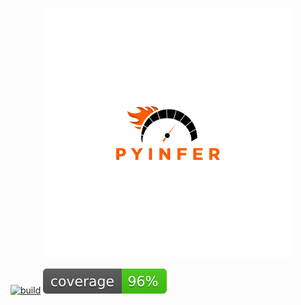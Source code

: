 <p align="center">
    <a id="pyinfer" href="#pyinfer">
        <img src="media/Pyinfer_ai.svg" alt="Pyinfer logo" title="Pyinfer Logo" width="400"/>
    </a>
</p>

[![build](https://circleci.com/gh/cdpierse/pyinfer.svg?style=shield&circle-token=2c8717a6df1a49242ab0f694f8ab4bb58d376c91)](https://app.circleci.com/pipelines/github/cdpierse/pyinfer)
<img src="./test/static/coverage.svg">